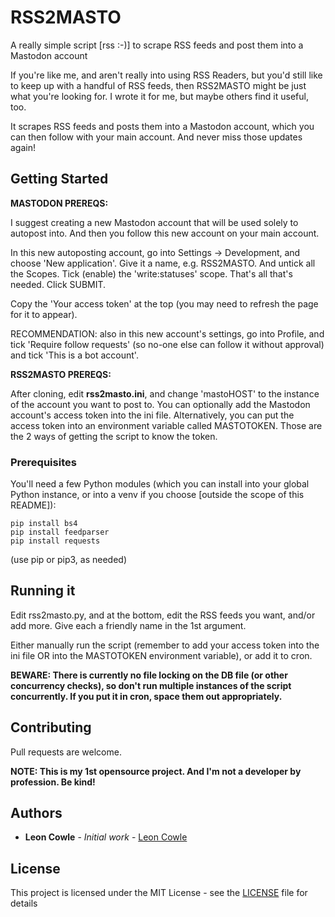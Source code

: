 # RSS2MASTO

A really simple script [rss :-)] to scrape RSS feeds and post them into a Mastodon account

If you're like me, and aren't really into using RSS Readers, but you'd still like to keep up with a handful of RSS feeds, then RSS2MASTO might be just what you're looking for. I wrote it for me, but maybe others find it useful, too.

It scrapes RSS feeds and posts them into a Mastodon account, which you can then follow with your main account. And never miss those updates again!

## Getting Started

**MASTODON PREREQS:**

I suggest creating a new Mastodon account that will be used solely to autopost into. And then you follow this new account on your main account.

In this new autoposting account, go into Settings -> Development, and choose 'New application'. Give it a name, e.g. RSS2MASTO. And untick all the Scopes. Tick (enable) the 'write:statuses' scope. That's all that's needed. Click SUBMIT.

Copy the 'Your access token' at the top (you may need to refresh the page for it to appear).

RECOMMENDATION: also in this new account's settings, go into Profile, and tick 'Require follow requests' (so no-one else can follow it without approval) and tick 'This is a bot account'.

**RSS2MASTO PREREQS:**

After cloning, edit **rss2masto.ini**, and change 'mastoHOST' to the instance of the account you want to post to.
You can optionally add the Mastodon account's access token into the ini file. Alternatively, you can put the access token into an environment variable called MASTOTOKEN. Those are the 2 ways of getting the script to know the token.

### Prerequisites

You'll need a few Python modules (which you can install into your global Python instance, or into a venv if you choose [outside the scope of this README]):

```
pip install bs4
pip install feedparser
pip install requests
```

(use pip or pip3, as needed)

## Running it

Edit rss2masto.py, and at the bottom, edit the RSS feeds you want, and/or add more. Give each a friendly name in the 1st argument.

Either manually run the script (remember to add your access token into the ini file OR into the MASTOTOKEN environment variable), or add it to cron.

**BEWARE: There is currently no file locking on the DB file (or other concurrency checks), so don't run multiple instances of the script concurrently. If you put it in cron, space them out appropriately.**

## Contributing

Pull requests are welcome.

**NOTE: This is my 1st opensource project. And I'm not a developer by profession. Be kind!**

## Authors

* **Leon Cowle** - *Initial work* - [Leon Cowle](https://github.com/leoncowle)

## License

This project is licensed under the MIT License - see the [LICENSE](LICENSE) file for details

